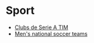 
Sport
==========

* [Clubs de Serie A TIM](https://twitter.com/i/topics/733756520261767169)
* [Men's national soccer teams](https://twitter.com/i/topics/1100397500890996736)
